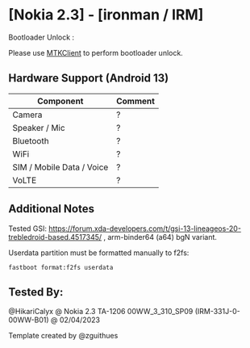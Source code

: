 # [Nokia 2.3] - [ironman / IRM]

Bootloader Unlock : 

Please use [MTKClient](https://github.com/bkerler/mtkclient) to perform bootloader unlock.

## Hardware Support (Android 13)

| Component                 |      Comment                                              |
|---------------------------|-----------------------------------------------------------|
| Camera                    | ?                                                         |
| Speaker / Mic             | ?                                                         |
| Bluetooth                 | ?                                                         |
| WiFi                      | ?                                                         |
| SIM / Mobile Data / Voice | ?                                                         |
| VoLTE                     | ?                                                         |


## Additional Notes

Tested GSI: https://forum.xda-developers.com/t/gsi-13-lineageos-20-trebledroid-based.4517345/ , arm-binder64 (a64) bgN variant.

Userdata partition must be formatted manually to f2fs:

```fastboot format:f2fs userdata```

## Tested By:

@HikariCalyx @ Nokia 2.3 TA-1206 00WW_3_310_SP09 (IRM-331J-0-00WW-B01) @ 02/04/2023


Template created by @zguithues